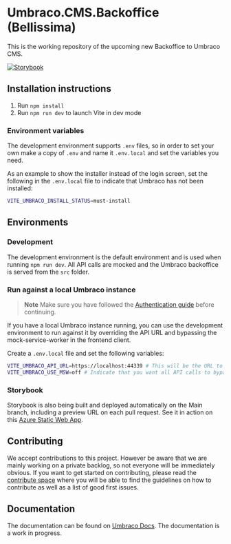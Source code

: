 # Umbraco.CMS.Backoffice (Bellissima)

This is the working repository of the upcoming new Backoffice to Umbraco CMS.

[![Storybook](https://github.com/umbraco/Umbraco.CMS.Backoffice/actions/workflows/azure-static-web-apps-ambitious-stone-0033b3603.yml/badge.svg)](https://github.com/umbraco/Umbraco.CMS.Backoffice/actions/workflows/azure-static-web-apps-ambitious-stone-0033b3603.yml)

## Installation instructions

1. Run `npm install`
2. Run `npm run dev` to launch Vite in dev mode

### Environment variables

The development environment supports `.env` files, so in order to set your own make a copy
of `.env` and name it `.env.local` and set the variables you need.

As an example to show the installer instead of the login screen, set the following
in the `.env.local` file to indicate that Umbraco has not been installed:

```bash
VITE_UMBRACO_INSTALL_STATUS=must-install
```

## Environments

### Development

The development environment is the default environment and is used when running `npm run dev`. All API calls are mocked and the Umbraco backoffice is served from the `src` folder.

### Run against a local Umbraco instance

> **Note**
> Make sure you have followed the [Authentication guide](./docs/authentication.md) before continuing.

If you have a local Umbraco instance running, you can use the development environment to run against it by overriding the API URL and bypassing the mock-service-worker in the frontend client.

Create a `.env.local` file and set the following variables:

```bash
VITE_UMBRACO_API_URL=https://localhost:44339 # This will be the URL to your Umbraco instance
VITE_UMBRACO_USE_MSW=off # Indicate that you want all API calls to bypass MSW (mock-service-worker)
```

### Storybook

Storybook is also being built and deployed automatically on the Main branch, including a preview URL on each pull request. See it in action on this [Azure Static Web App](https://ambitious-stone-0033b3603.1.azurestaticapps.net/).

## Contributing

We accept contributions to this project. However be aware that we are mainly working on a private backlog, so not everyone will be immediately obvious. If you want to get started on contributing, please read the [contribute space](https://github.com/umbraco/Umbraco.CMS.Backoffice/contribute) where you will be able to find the guidelines on how to contribute as well as a list of good first issues.

## Documentation

The documentation can be found on [Umbraco Docs](https://docs.umbraco.com/umbraco-backoffice/). The documentation is a work in progress.
